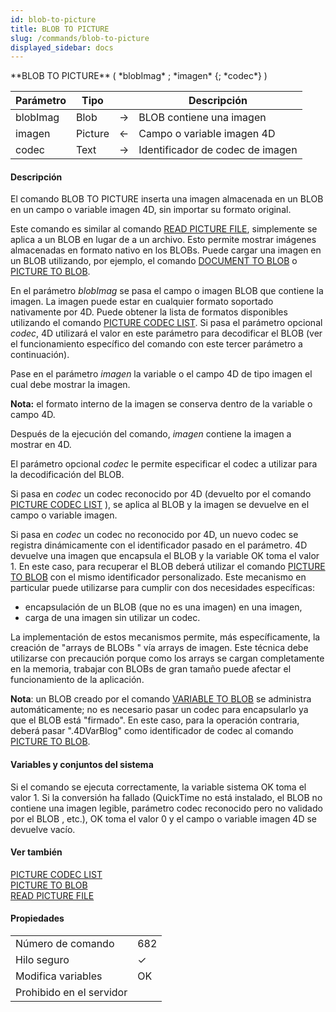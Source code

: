 ```yaml
---
id: blob-to-picture
title: BLOB TO PICTURE
slug: /commands/blob-to-picture
displayed_sidebar: docs
---
```


<!--REF #_command_.BLOB TO PICTURE.Syntax-->**BLOB TO PICTURE** ( *blobImag* ; *imagen* {; *codec*} )<!-- END REF-->
<!--REF #_command_.BLOB TO PICTURE.Params-->
| Parámetro | Tipo |  | Descripción |
| --- | --- | --- | --- |
| blobImag | Blob | &#8594;  | BLOB contiene una imagen |
| imagen | Picture | &#8592; | Campo o variable imagen 4D |
| codec | Text | &#8594;  | Identificador de codec de imagen |

<!-- END REF-->

#### Descripción 

<!--REF #_command_.BLOB TO PICTURE.Summary-->El comando BLOB TO PICTURE inserta una imagen almacenada en un BLOB en un campo o variable imagen 4D, sin importar su formato original.<!-- END REF-->

Este comando es similar al comando [READ PICTURE FILE](read-picture-file.md), simplemente se aplica a un BLOB en lugar de a un archivo. Esto permite mostrar imágenes almacenadas en formato nativo en los BLOBs. Puede cargar una imagen en un BLOB utilizando, por ejemplo, el comando [DOCUMENT TO BLOB](document-to-blob.md) o [PICTURE TO BLOB](picture-to-blob.md).

En el parámetro *blobImag* se pasa el campo o imagen BLOB que contiene la imagen. La imagen puede estar en cualquier formato soportado nativamente por 4D. Puede obtener la lista de formatos disponibles utilizando el comando [PICTURE CODEC LIST](picture-codec-list.md). Si pasa el parámetro opcional *codec*, 4D utilizará el valor en este parámetro para decodificar el BLOB (ver el funcionamiento específico del comando con este tercer parámetro a continuación).

Pase en el parámetro *imagen* la variable o el campo 4D de tipo imagen el cual debe mostrar la imagen. 

**Nota:** el formato interno de la imagen se conserva dentro de la variable o campo 4D. 

Después de la ejecución del comando, *imagen* contiene la imagen a mostrar en 4D.

El parámetro opcional *codec* le permite especificar el codec a utilizar para la decodificación del BLOB.

Si pasa en *codec* un codec reconocido por 4D (devuelto por el comando [PICTURE CODEC LIST](picture-codec-list.md) ), se aplica al BLOB y la imagen se devuelve en el campo o variable imagen. 

Si pasa en *codec* un codec no reconocido por 4D, un nuevo codec se registra dinámicamente con el identificador pasado en el parámetro. 4D devuelve una imagen que encapsula el BLOB y la variable OK toma el valor 1\. En este caso, para recuperar el BLOB deberá utilizar el comando [PICTURE TO BLOB](picture-to-blob.md) con el mismo identificador personalizado. Este mecanismo en particular puede utilizarse para cumplir con dos necesidades específicas: 

* encapsulación de un BLOB (que no es una imagen) en una imagen,
* carga de una imagen sin utilizar un codec.

La implementación de estos mecanismos permite, más específicamente, la creación de "arrays de BLOBs " vía arrays de imagen. Este técnica debe utilizarse con precaución porque como los arrays se cargan completamente en la memoria, trabajar con BLOBs de gran tamaño puede afectar el funcionamiento de la aplicación. 

**Nota**: un BLOB creado por el comando [VARIABLE TO BLOB](variable-to-blob.md) se administra automáticamente; no es necesario pasar un codec para encapsularlo ya que el BLOB está "firmado". En este caso, para la operación contraria, deberá pasar ".4DVarBlog" como identificador de codec al comando [PICTURE TO BLOB](picture-to-blob.md). 

#### Variables y conjuntos del sistema 

Si el comando se ejecuta correctamente, la variable sistema OK toma el valor 1\. Si la conversión ha fallado (QuickTime no está instalado, el BLOB no contiene una imagen legible, parámetro codec reconocido pero no validado por el BLOB , etc.), OK toma el valor 0 y el campo o variable imagen 4D se devuelve vacío.

#### Ver también 

[PICTURE CODEC LIST](picture-codec-list.md)  
[PICTURE TO BLOB](picture-to-blob.md)  
[READ PICTURE FILE](read-picture-file.md)  

#### Propiedades
|  |  |
| --- | --- |
| Número de comando | 682 |
| Hilo seguro | &check; |
| Modifica variables | OK |
| Prohibido en el servidor ||



